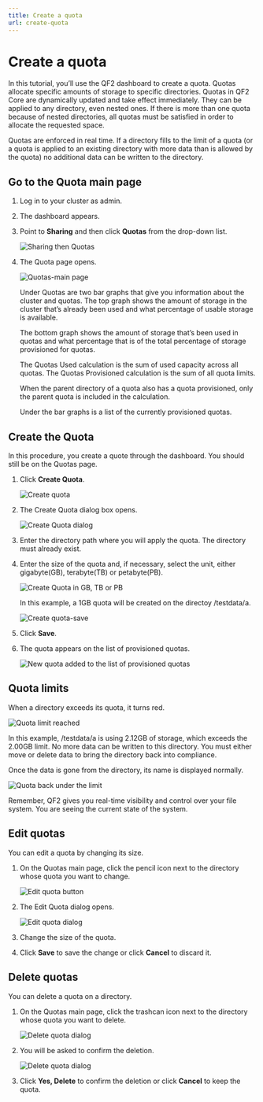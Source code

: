 ```yaml
---
title: Create a quota
url: create-quota
---
```

# Create a quota

In this tutorial, you’ll use the QF2 dashboard to create a quota. Quotas allocate specific amounts of storage to specific directories. Quotas in QF2 Core are dynamically updated and take effect immediately. They can be applied to any directory, even nested ones. If there is more than one quota because of nested directories, all quotas must be satisfied in order to allocate the requested space.

Quotas are enforced in real time. If a directory fills to the limit of a quota (or a quota is applied to an existing directory with more data than is allowed by the quota) no additional data can be written to the directory.

## Go to the Quota main page

1. Log in to your cluster as admin.
2. The dashboard appears.
3. Point to **Sharing** and then click **Quotas** from the drop-down list.

    ![Sharing then Quotas](images/quotas-sharing-quotas.png)

4. The Quota page opens.

    ![Quotas-main page](images/quotas-main.png)
    
    Under Quotas are two bar graphs that give you information about the cluster and quotas. The top graph shows the amount of storage in the cluster that’s already been used and what percentage of usable storage is available.
    
    The bottom graph shows the amount of storage that’s been used in quotas and what percentage that is of the total percentage of storage provisioned for quotas. 
    
    The Quotas Used calculation is the sum of used capacity across all quotas. The Quotas Provisioned calculation is the sum of all quota limits.
    
    When the parent directory of a quota also has a quota provisioned, only the parent quota is included in the calculation.
    
    Under the bar graphs is a list of the currently provisioned quotas.

## Create the Quota
In this procedure, you create a quote through the dashboard. You should still be on the Quotas page.

1. Click **Create Quota**.

    ![Create quota](images/quota-createquotabutton.png)

2. The Create Quota dialog box opens.

    ![Create Quota dialog](images/quota-createquota.png)

3. Enter the directory path where you will apply the quota. The directory must already exist.
4. Enter the size of the quota and, if necessary, select the unit, either gigabyte(GB), terabyte(TB) or petabyte(PB).

    ![Create Quota in GB, TB or PB](images/quota-createquota-GBTBPB.png)

    In this example, a 1GB quota will be created on the directoy /testdata/a.

    ![Create quota-save](images/quotas-create-save.png)

5. Click **Save**.
6. The quota appears on the list of provisioned quotas.

    ![New quota added to the list of provisioned quotas](images/quota-list-added.png)

## Quota limits
When a directory exceeds its quota, it turns red.

![Quota limit reached](images/quota-full.png)

In this example, /testdata/a is using 2.12GB of storage, which exceeds the 2.00GB limit. No more data can be written to this directory. You must either move or delete data to bring the directory back into compliance.

Once the data is gone from the directory, its name is displayed normally.

![Quota back under the limit](images/quota-backunderlimit.png)

Remember, QF2 gives you real-time visibility and control over your file system. You are seeing the current state of the system.

## Edit quotas

You can edit a quota by changing its size.

1. On the Quotas main page, click the pencil icon next to the directory whose quota you want to change.

    ![Edit quota button](images/quota-editbutton.png)

2. The Edit Quota dialog opens.

    ![Edit quota dialog](images/quota-editquota.png)

3. Change the size of the quota.
4. Click **Save** to save the change or click **Cancel** to discard it.

## Delete quotas
You can delete a quota on a directory.

1. On the Quotas main page, click the trashcan icon next to the directory whose quota you want to delete.

    ![Delete quota dialog](images/quotas-trashcanbutton.png)

2. You will be asked to confirm the deletion.

    ![Delete quota dialog](images/quotas-deletequota-yesdelete.png)

3. Click **Yes, Delete** to confirm the deletion or click **Cancel** to keep the quota.
